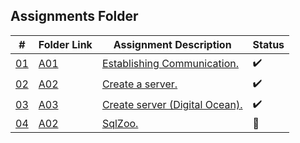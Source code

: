 ## Assignments Folder

|      #      | Folder Link  | Assignment Description         | Status             |
| :---------: | ------------ | ------------------------------ | ------------------ |
| [01](https://docs.google.com/spreadsheets/d/1n1uf3ECitwr9EZwOSsWEhkWfyLMJYezI99-lfbGYo8U/edit#gid=0) | [A01](https://docs.google.com/spreadsheets/d/1n1uf3ECitwr9EZwOSsWEhkWfyLMJYezI99-lfbGYo8U/edit#gid=0)      | [Establishing Communication.](https://docs.google.com/spreadsheets/d/1n1uf3ECitwr9EZwOSsWEhkWfyLMJYezI99-lfbGYo8U/edit#gid=0) |:heavy_check_mark:|
| [02](http://192.81.216.230) | [A02](http://192.81.216.230) | [Create a server.](http://192.81.216.230)     |:heavy_check_mark:|
| [03](http://192.81.216.230/index.html) | [A03](http://192.81.216.230/index.html) | [Create server (Digital Ocean).](http://192.81.216.230/index.html)|:heavy_check_mark:|
| [04](./A04) | [A02](./A04) | [SqlZoo.](/.A04)     |:red_circle:|
